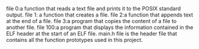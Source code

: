 file 0:a function that reads a text file and prints it to the POSIX standard output.
file 1: a function that creates a file.
file 2:a function that appends text at the end of a file.
file 3:a program that copies the content of a file to another file.
file 100:a program that displays the information contained in the ELF header at the start of an ELF file.
main.h file is the header file that contains all the function prototypes used in this project.
